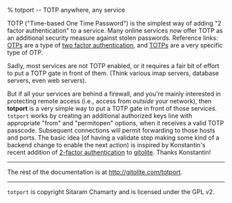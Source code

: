% totport -- TOTP anywhere, any service

TOTP ("Time-based One Time Password") is the simplest way of adding "2 factor
authentication" to a service.  Many online services now offer TOTP as an
additional security measure against stolen passwords.  Reference links:
[OTPs][wpotp] are a type of [two factor authentication][wp2fa], and
[TOTPs][wptotp] are a very specific type of OTP.

[wpotp]: https://en.wikipedia.org/wiki/One-time_password
[wptotp]: https://en.wikipedia.org/wiki/Time-based_One-time_Password_Algorithm
[wp2fa]: https://en.wikipedia.org/wiki/Two_factor_authentication

Sadly, most services are not TOTP enabled, or it requires a fair bit of effort
to put a TOTP gate in front of them.  (Think various imap servers, database
servers, even web servers).

But if all your services are behind a firewall, and you're mainly interested
in protecting remote access (i.e., access from *outside* your network), then
**totport** is a very simple way to put a TOTP gate in front of those
services.  `totport` works by creating an additional authorized keys line with
appropriate "from" and "permitopen" options, when it receives a valid TOTP
passcode.  Subsequent connections will permit forwarding to those hosts and
ports.  The basic idea (of having a validate step making some kind of a
backend change to enable the next action) is inspired by Konstantin's recent
addition of [2-factor authentication][gl2fa] to [gitolite][gl].  Thanks
Konstantin!

[gl]: http://gitolite.com
[gl2fa]: https://github.com/mricon/totp-cgi/tree/master/contrib/gitolite

----

The rest of the documentation is at <http://gitolite.com/totport>.

----

`totport` is copyright Sitaram Chamarty and is licensed under the GPL v2.
